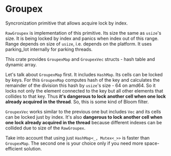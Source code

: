 # Groupex

Syncronization primitive that allows acquire lock by index.

`RawGroupex` is implementation of this primitive. Its size the same as `usize`'s size. 
It is being locked by index and panics when index out of this range. Range depends on size of `usize`, i.e. depends on the platform.
It uses parking_lot internally for parking threads.

This crate provides `GroupexMap` and `GroupexVec` structs - hash table and dynamic array.

Let's talk about `GroupexMap` first. It includes `HashMap`. Its cells can be locked by keys.
For this `GroupexMap` computes hash of the key and calculates the remainder of the division this hash by `usize`'s size - 64 on amd64.
So it locks not only the element connected to the key but all other elements that collides to that key.
Thus **it's dangerous to lock another cell when one lock already acquired in the thread**.
So, this is some kind of Bloom filter.

`GroupexVec` works similar to the previous one but includes `Vec` and its cells can be locked just by index.
It's also **dangerous to lock another cell when one lock already acquired in the thread** because different indexes can be collided due to size of the `RawGroupex`.

Take into account that using just `HashMap<_, Mutex<_>>` is faster than `GroupexMap`.
The second one is your choice only if you need more space-efficient solution.